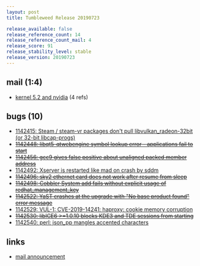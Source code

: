 ```yaml
---
layout: post
title: Tumbleweed Release 20190723

release_available: false
release_reference_count: 14
release_reference_count_mail: 4
release_score: 91
release_stability_level: stable
release_version: 20190723
---
```


## mail (1:4)

- [kernel 5.2 and nvidia](https://lists.opensuse.org/opensuse-factory/2019-07/msg00346.html) (4 refs)

## bugs (10)

<!--more-->

- [1142415: Steam / steam-vr packages don't pull libvulkan_radeon-32bit (or 32-bit libcap-progs)](https://bugzilla.opensuse.org/show_bug.cgi?id=1142415)
- ~~[1142448: libqt5-qtwebengine symbol lookup error - applications fail to start](https://bugzilla.opensuse.org/show_bug.cgi?id=1142448)~~
- ~~[1142456: gcc9 gives false positive about unaligned packed member address](https://bugzilla.opensuse.org/show_bug.cgi?id=1142456)~~
- [1142492: Xserver is restarted like mad on crash by sddm](https://bugzilla.opensuse.org/show_bug.cgi?id=1142492)
- ~~[1142496: sky2 ethernet card does not work after resume from sleep](https://bugzilla.opensuse.org/show_bug.cgi?id=1142496)~~
- ~~[1142498: Cobbler System add fails without explicit usage of redhat_management_key](https://bugzilla.opensuse.org/show_bug.cgi?id=1142498)~~
- ~~[1142522: YaST crashes at the upgrade with "No base product found" error message](https://bugzilla.opensuse.org/show_bug.cgi?id=1142522)~~
- [1142529: VUL-1: CVE-2019-14241: haproxy: cookie memory corruption](https://bugzilla.opensuse.org/show_bug.cgi?id=1142529)
- ~~[1142530: libICE6 >=1.0.10 blocks KDE3 and TDE sessions from starting](https://bugzilla.opensuse.org/show_bug.cgi?id=1142530)~~
- [1142540: perl: json_pp mangles accented characters](https://bugzilla.opensuse.org/show_bug.cgi?id=1142540)



## links

- [mail announcement](https://lists.opensuse.org/opensuse-factory/2019-07/msg00329.html)
